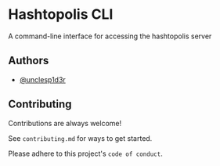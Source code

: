
# Hashtopolis CLI

A command-line interface for accessing the hashtopolis server


## Authors

- [@unclesp1d3r](https://www.github.com/unclesp1d3r)


## Contributing

Contributions are always welcome!

See `contributing.md` for ways to get started.

Please adhere to this project's `code of conduct`.

